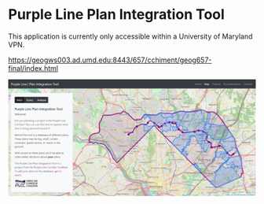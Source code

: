 # Purple Line Plan Integration Tool
This application is currently only accessible within a University of Maryland VPN.

https://geogws003.ad.umd.edu:8443/657/cchiment/geog657-final/index.html

![Image of the app](https://github.com/cyrchi/geog657-final/blob/master/img/geog657-final.png)
